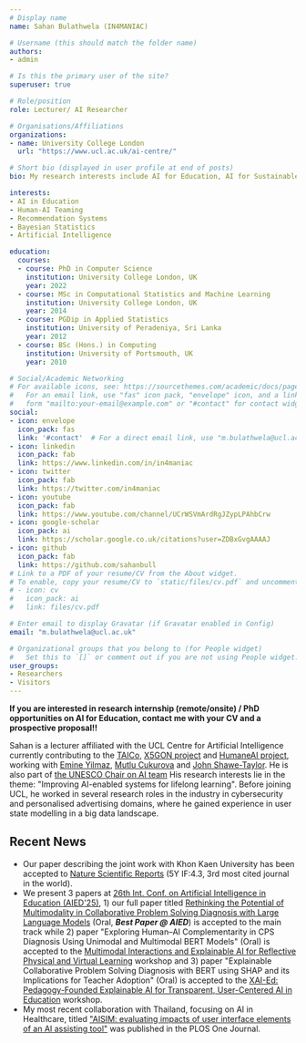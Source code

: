 ```yaml
---
# Display name
name: Sahan Bulathwela (IN4MANIAC)

# Username (this should match the folder name)
authors:
- admin

# Is this the primary user of the site?
superuser: true

# Role/position
role: Lecturer/ AI Researcher

# Organisations/Affiliations
organizations:
- name: University College London
  url: "https://www.ucl.ac.uk/ai-centre/"

# Short bio (displayed in user profile at end of posts)
bio: My research interests include AI for Education, AI for Sustainable Development Goals and Disability Innovation.

interests:
- AI in Education
- Human-AI Teaming
- Recommendation Systems
- Bayesian Statistics
- Artificial Intelligence

education:
  courses:
  - course: PhD in Computer Science
    institution: University College London, UK
    year: 2022
  - course: MSc in Computational Statistics and Machine Learning
    institution: University College London, UK
    year: 2014
  - course: PGDip in Applied Statistics
    institution: University of Peradeniya, Sri Lanka
    year: 2012
  - course: BSc (Hons.) in Computing
    institution: University of Portsmouth, UK
    year: 2010

# Social/Academic Networking
# For available icons, see: https://sourcethemes.com/academic/docs/page-builder/#icons
#   For an email link, use "fas" icon pack, "envelope" icon, and a link in the
#   form "mailto:your-email@example.com" or "#contact" for contact widget.
social:
- icon: envelope
  icon_pack: fas
  link: '#contact'  # For a direct email link, use "m.bulathwela@ucl.ac.uk".
- icon: linkedin
  icon_pack: fab
  link: https://www.linkedin.com/in/in4maniac
- icon: twitter
  icon_pack: fab
  link: https://twitter.com/in4maniac
- icon: youtube
  icon_pack: fab
  link: https://www.youtube.com/channel/UCrWSVmArdRgJZypLPAhbCrw 
- icon: google-scholar
  icon_pack: ai
  link: https://scholar.google.co.uk/citations?user=ZDBxGvgAAAAJ
- icon: github
  icon_pack: fab
  link: https://github.com/sahanbull
# Link to a PDF of your resume/CV from the About widget.
# To enable, copy your resume/CV to `static/files/cv.pdf` and uncomment the lines below.
# - icon: cv
#   icon_pack: ai
#   link: files/cv.pdf

# Enter email to display Gravatar (if Gravatar enabled in Config)
email: "m.bulathwela@ucl.ac.uk"

# Organizational groups that you belong to (for People widget)
#   Set this to `[]` or comment out if you are not using People widget.
user_groups:
- Researchers
- Visitors
---
```


**If you are interested in research internship (remote/onsite) / PhD opportunities on AI for Education, contact me with your CV and a prospective proposal!!**

Sahan is a lecturer affiliated with the UCL Centre for Artificial Intelligence currently contributing to the [TAICo](https://taico-project.eu), [X5GON project](https://x5gon.org) and [HumaneAI project](https://www.humane-ai.eu), working with [Emine Yilmaz](https://sites.google.com/site/emineyilmaz), [Mutlu Cukurova](https://mutlucukurova.wixsite.com/uclatlab) and [John Shawe-Taylor](http://www0.cs.ucl.ac.uk/staff/J.Shawe-Taylor). He is also part of [the UNESCO Chair on AI team](https://unesco.org.uk/unesco-chair-on-artificial-intelligence-at-university-college-london/) His research interests lie in the theme: "Improving AI-enabled systems for lifelong learning". Before joining UCL, he worked  in several research roles in the industry in cybersecurity and personalised advertising domains, where he gained experience in user state modelling in a big data landscape.


## Recent News
- Our paper describing the joint work with Khon Kaen University has been accepted to [Nature Scientific Reports](https://www.nature.com/srep) (5Y IF:4.3, 3rd most cited journal in the world). 
- We present 3 papers at [26th Int. Conf. on Artificial Intelligence in Education (AIED'25)](https://aied2025.itd.cnr.it), 1) our full paper titled [Rethinking the Potential of Multimodality in Collaborative Problem Solving Diagnosis with Large Language Models](https://arxiv.org/pdf/2504.15093) (Oral, ***Best Paper @ AIED***) is accepted to the  main track while 2) paper "Exploring Human–AI Complementarity in CPS Diagnosis Using Unimodal and Multimodal BERT Models" (Oral) is accepted to the [Multimodal Interactions and Explainable AI for Reflective Physical and Virtual Learning](https://sites.google.com/view/mixailearn/aied2025) workshop and 3) paper "Explainable Collaborative Problem Solving Diagnosis with BERT using SHAP and its Implications for Teacher Adoption" (Oral) is accepted to the [XAI-Ed: Pedagogy-Founded Explainable AI for Transparent, User-Centered AI in Education](https://www.xai-ed.net/) workshop.
- My most recent collaboration with Thailand, focusing on AI in Healthcare, titled ["AISIM: evaluating impacts of user interface elements of an AI assisting tool"](https://doi.org/10.1371/journal.pone.0322854) was published in the PLOS One Journal. 

